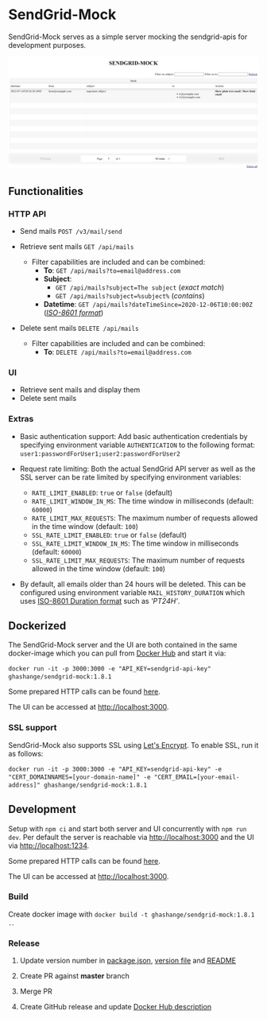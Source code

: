 # SendGrid-Mock

SendGrid-Mock serves as a simple server mocking the sendgrid-apis for development purposes.

![./assets/screenshot_1.8.0.png](./assets/screenshot_1.8.0.png)

## Functionalities

### HTTP API

* Send mails `POST /v3/mail/send`

* Retrieve sent mails `GET /api/mails`
  * Filter capabilities are included and can be combined:
    * **To**: `GET /api/mails?to=email@address.com`
    * **Subject**:
      * `GET /api/mails?subject=The subject` (*exact match*)
      * `GET /api/mails?subject=%subject%` (*contains*)
    * **Datetime**: `GET /api/mails?dateTimeSince=2020-12-06T10:00:00Z` (*[ISO-8601 format](https://en.wikipedia.org/wiki/ISO_8601)*)

* Delete sent mails `DELETE /api/mails`
  * Filter capabilities are included and can be combined:
    * **To**: `DELETE /api/mails?to=email@address.com`

### UI

* Retrieve sent mails and display them
* Delete sent mails

### Extras

* Basic authentication support: Add basic authentication credentials by specifying environment variable `AUTHENTICATION` to the following format: `user1:passwordForUser1;user2:passwordForUser2`

* Request rate limiting: Both the actual SendGrid API server as well as the SSL server can be rate limited by specifying environment variables:
  * `RATE_LIMIT_ENABLED`: `true` or `false` (default)
  * `RATE_LIMIT_WINDOW_IN_MS`: The time window in milliseconds (default: `60000`)
  * `RATE_LIMIT_MAX_REQUESTS`: The maximum number of requests allowed in the time window (default: `100`)
  * `SSL_RATE_LIMIT_ENABLED`: `true` or `false` (default)
  * `SSL_RATE_LIMIT_WINDOW_IN_MS`: The time window in milliseconds (default: `60000`)
  * `SSL_RATE_LIMIT_MAX_REQUESTS`: The maximum number of requests allowed in the time window (default: `100`)

* By default, all emails older than 24 hours will be deleted. This can be configured using environment variable `MAIL_HISTORY_DURATION` which uses [ISO-8601 Duration format](https://en.wikipedia.org/wiki/ISO_8601#Durations) such as *'PT24H'*.

## Dockerized

The SendGrid-Mock server and the UI are both contained in the same docker-image which you can pull from [Docker Hub](https://cloud.docker.com/u/ghashange/repository/docker/ghashange/sendgrid-mock) and start it via:

```shell
docker run -it -p 3000:3000 -e "API_KEY=sendgrid-api-key" ghashange/sendgrid-mock:1.8.1
```

Some prepared HTTP calls can be found [here](./http-calls).

The UI can be accessed at <http://localhost:3000>.

### SSL support

SendGrid-Mock also supports SSL using [Let's Encrypt](https://letsencrypt.org/). To enable SSL, run it as follows:

```shell
docker run -it -p 3000:3000 -e "API_KEY=sendgrid-api-key" -e "CERT_DOMAINNAMES=[your-domain-name]" -e "CERT_EMAIL=[your-email-address]" ghashange/sendgrid-mock:1.8.1
```

## Development

Setup with `npm ci` and start both server and UI concurrently with `npm run dev`. Per default the server is reachable via <http://localhost:3000> and the UI via <http://localhost:1234>.

Some prepared HTTP calls can be found [here](./http-calls).

The UI can be accessed at <http://localhost:3000>.

### Build

Create docker image with `docker build -t ghashange/sendgrid-mock:1.8.1 .`.

### Release

1. Update version number in [package.json](./package.json), [version file](./version) and [README](./README.md)

2. Create PR against **master** branch

3. Merge PR

4. Create GitHub release and update [Docker Hub description](https://hub.docker.com/repository/docker/ghashange/sendgrid-mock)
